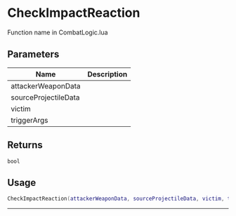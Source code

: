 # CheckImpactReaction

Function name in CombatLogic.lua

## Parameters

| Name                 | Description |
| -------------------- | ----------- |
| attackerWeaponData   |             |
| sourceProjectileData |             |
| victim               |             |
| triggerArgs          |             |

## Returns

`bool`

## Usage

```lua
CheckImpactReaction(attackerWeaponData, sourceProjectileData, victim, triggerArgs)
```

---
